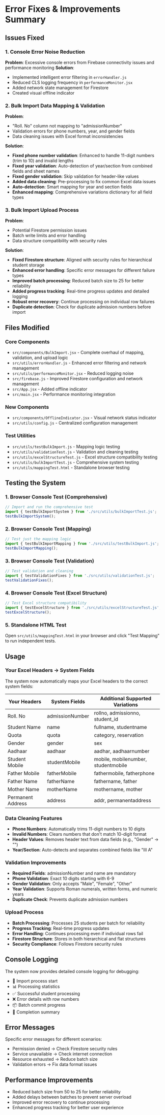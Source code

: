 # Error Fixes & Improvements Summary

## Issues Fixed

### 1. Console Error Noise Reduction
**Problem**: Excessive console errors from Firebase connectivity issues and performance monitoring
**Solution**: 
- Implemented intelligent error filtering in `errorHandler.js`
- Reduced CLS logging frequency in `performanceMonitor.jsx`
- Added network state management for Firestore
- Created visual offline indicator

### 2. Bulk Import Data Mapping & Validation
**Problem**: 
- "Roll. No" column not mapping to "admissionNumber"
- Validation errors for phone numbers, year, and gender fields
- Data cleaning issues with Excel format inconsistencies

**Solution**:
- **Fixed phone number validation**: Enhanced to handle 11-digit numbers (trim to 10) and invalid lengths
- **Fixed year validation**: Auto-detection of year/section from combined fields and sheet names
- **Fixed gender validation**: Skip validation for header-like values
- **Added data cleaning**: Pre-processing to fix common Excel data issues
- **Auto-detection**: Smart mapping for year and section fields
- **Enhanced mapping**: Comprehensive variations dictionary for all field types

### 3. Bulk Import Upload Process
**Problem**: 
- Potential Firestore permission issues
- Batch write limits and error handling
- Data structure compatibility with security rules

**Solution**:
- **Fixed Firestore structure**: Aligned with security rules for hierarchical student storage
- **Enhanced error handling**: Specific error messages for different failure types
- **Improved batch processing**: Reduced batch size to 25 for better reliability
- **Added progress tracking**: Real-time progress updates and detailed logging
- **Robust error recovery**: Continue processing on individual row failures
- **Duplicate detection**: Check for duplicate admission numbers before import

## Files Modified

### Core Components
- `src/components/BulkImport.jsx` - Complete overhaul of mapping, validation, and upload logic
- `src/utils/errorHandler.js` - Enhanced error filtering and network management
- `src/utils/performanceMonitor.jsx` - Reduced logging noise
- `src/firebase.js` - Improved Firestore configuration and network management
- `src/App.jsx` - Added offline indicator
- `src/main.jsx` - Performance monitoring integration

### New Components
- `src/components/OfflineIndicator.jsx` - Visual network status indicator
- `src/utils/config.js` - Centralized configuration management

### Test Utilities
- `src/utils/testBulkImport.js` - Mapping logic testing
- `src/utils/validationTest.js` - Validation and cleaning testing
- `src/utils/excelStructureTest.js` - Excel structure compatibility testing
- `src/utils/bulkImportTest.js` - Comprehensive system testing
- `src/utils/mappingTest.html` - Standalone browser testing

## Testing the System

### 1. Browser Console Test (Comprehensive)
```javascript
// Import and run the comprehensive test
import { testBulkImportSystem } from './src/utils/bulkImportTest.js';
testBulkImportSystem();
```

### 2. Browser Console Test (Mapping)
```javascript
// Test just the mapping logic
import { testBulkImportMapping } from './src/utils/testBulkImport.js';
testBulkImportMapping();
```

### 3. Browser Console Test (Validation)
```javascript
// Test validation and cleaning
import { testValidationFixes } from './src/utils/validationTest.js';
testValidationFixes();
```

### 4. Browser Console Test (Excel Structure)
```javascript
// Test Excel structure compatibility
import { testExcelStructure } from './src/utils/excelStructureTest.js';
testExcelStructure();
```

### 5. Standalone HTML Test
Open `src/utils/mappingTest.html` in your browser and click "Test Mapping" to run independent tests.

## Usage

### Your Excel Headers → System Fields
The system now automatically maps your Excel headers to the correct system fields:

| Your Headers | System Fields | Additional Supported Variations |
|--------------|---------------|--------------------------------|
| Roll. No | admissionNumber | rollno, admissionno, student_id |
| Student Name | name | fullname, studentname |
| Quota | quota | category, reservation |
| Gender | gender | sex |
| Aadhaar | aadhaar | aadhar, aadhaarnumber |
| Student Mobile | studentMobile | mobile, mobilenumber, studentmobile |
| Father Mobile | fatherMobile | fathermobile, fatherphone |
| Father Name | fatherName | fathername, father |
| Mother Name | motherName | mothername, mother |
| Permanent Address | address | addr, permanentaddress |

### Data Cleaning Features
- **Phone Numbers**: Automatically trims 11-digit numbers to 10 digits
- **Invalid Numbers**: Clears numbers that don't match 10-digit format
- **Header Values**: Removes header text from data fields (e.g., "Gender" → "")
- **Year/Section**: Auto-detects and separates combined fields like "III A"

### Validation Improvements
- **Required Fields**: admissionNumber and name are mandatory
- **Phone Validation**: Exact 10 digits starting with 6-9
- **Gender Validation**: Only accepts "Male", "Female", "Other"
- **Year Validation**: Supports Roman numerals, written forms, and numeric years
- **Duplicate Check**: Prevents duplicate admission numbers

### Upload Process
- **Batch Processing**: Processes 25 students per batch for reliability
- **Progress Tracking**: Real-time progress updates
- **Error Handling**: Continues processing even if individual rows fail
- **Firestore Structure**: Stores in both hierarchical and flat structures
- **Security Compliance**: Follows Firestore security rules

## Console Logging
The system now provides detailed console logging for debugging:
- 🚀 Import process start
- 📊 Processing statistics
- ✅ Successful student processing
- ❌ Error details with row numbers
- 📦 Batch commit progress
- 🎉 Completion summary

## Error Messages
Specific error messages for different scenarios:
- Permission denied → Check Firestore security rules
- Service unavailable → Check internet connection
- Resource exhausted → Reduce batch size
- Validation errors → Fix data format issues

## Performance Improvements
- Reduced batch size from 50 to 25 for better reliability
- Added delays between batches to prevent server overload
- Improved error recovery to continue processing
- Enhanced progress tracking for better user experience
